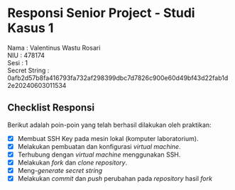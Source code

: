 # Responsi Senior Project - Studi Kasus 1

Nama : Valentinus Wastu Rosari  
NIU : 478174  
Sesi : 1  
Secret String : 0afb2d57b8fa416793fa732af298399dbc7d7826c900e60d49bf43d22fab1d2e20240603011534

## Checklist Responsi

Berikut adalah poin-poin yang telah berhasil dilakukan oleh praktikan:

- [x] Membuat SSH Key pada mesin lokal (komputer laboratorium).
- [x] Melakukan pembuatan dan konfigurasi _virtual machine_.
- [x] Terhubung dengan _virtual machine_ menggunakan SSH.
- [x] Melakukan _fork_ dan _clone_ _repository_.
- [x] Meng-_generate_ _secret string_
- [x] Melakukan _commit_ dan _push_ perubahan pada _repository_ hasil _fork_
